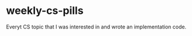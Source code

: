 weekly-cs-pills
===============

Everyt CS topic that I was interested in and wrote an implementation code.
